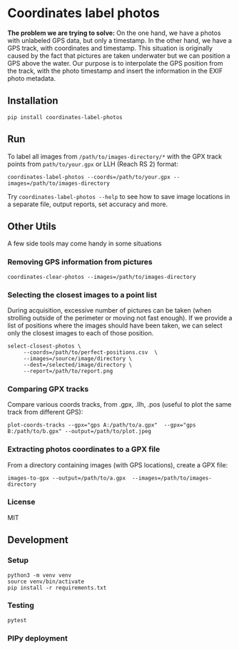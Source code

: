 # Coordinates label photos

**The problem we are trying to solve:** On the one hand, we have a photos with unlabeled GPS data, but only a timestamp.
In the other hand, we have a GPS track, with coordinates and timestamp. 
This situation is originally caused by the fact that pictures are taken underwater but we can position a GPS above the water.
Our purpose is to interpolate the GPS position from the track, with the photo timestamp and insert the information in the EXIF photo metadata.

## Installation 

    pip install coordinates-label-photos

## Run
To label all images from `/path/to/images-directory/*` with the GPX track points from `path/to/your.gpx` or LLH (Reach RS 2) format:

    coordinates-label-photos --coords=/path/to/your.gpx --images=/path/to/images-directory

Try `coordinates-label-photos --help` to see how to save image locations in a separate file, output reports, set accuracy and more.

## Other Utils

A few side tools may come handy in some situations

### Removing GPS information from pictures

    coordinates-clear-photos --images=/path/to/images-directory


### Selecting the closest images to a point list

During acquisition, excessive number of pictures can be taken (when strolling outside of the perimeter or moving not fast enough).
If we provide a list of positions where the images should have been taken, we can select only the closest images to each of those position.

    select-closest-photos \
         --coords=/path/to/perfect-positions.csv  \
         --images=/source/image/directory \
         --dest=/selected/image/directory \
         --report=/path/to/report.png

### Comparing GPX tracks

Compare various coords tracks, from .gpx, .llh, .pos (useful to plot the same track from different GPS):

    plot-coords-tracks --gpx="gps A:/path/to/a.gpx"  --gpx="gps B:/path/to/b.gpx" --output=/path/to/plot.jpeg

### Extracting photos coordinates to a GPX file

From a directory containing images (with GPS locations), create a GPX file:

    images-to-gpx --output=/path/to/a.gpx  --images=/path/to/images-directory

### License 
MIT

## Development

### Setup

    python3 -m venv venv
    source venv/bin/activate
    pip install -r requirements.txt

### Testing

    pytest

### PIPy deployment

